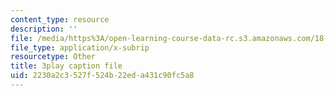 ```yaml
---
content_type: resource
description: ''
file: /media/https%3A/open-learning-course-data-rc.s3.amazonaws.com/18-03sc-differential-equations-fall-2011/2230a2c3527f524b22eda431c90fc5a8_LjqUV6vqwkg.srt
file_type: application/x-subrip
resourcetype: Other
title: 3play caption file
uid: 2230a2c3-527f-524b-22ed-a431c90fc5a8
---
```

